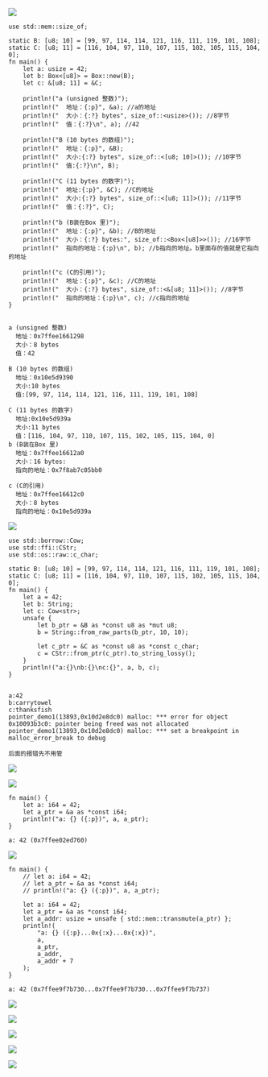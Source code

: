 ![](https://gitee.com/hxc8/images3/raw/master/img/202407172248096.jpg)

```
use std::mem::size_of;

static B: [u8; 10] = [99, 97, 114, 114, 121, 116, 111, 119, 101, 108];
static C: [u8; 11] = [116, 104, 97, 110, 107, 115, 102, 105, 115, 104, 0];
fn main() {
    let a: usize = 42;
    let b: Box<[u8]> = Box::new(B);
    let c: &[u8; 11] = &C;

    println!("a (unsigned 整数)");
    println!("  地址：{:p}", &a); //a的地址
    println!("  大小：{:?} bytes", size_of::<usize>()); //8字节
    println!("  值：{:?}\n", a); //42

    println!("B (10 bytes 的数组)");
    println!("  地址：{:p}", &B);
    println!("  大小:{:?} bytes", size_of::<[u8; 10]>()); //10字节
    println!("  值:{:?}\n", B);

    println!("C (11 bytes 的数字)");
    println!("  地址:{:p}", &C); //C的地址
    println!("  大小:{:?} bytes", size_of::<[u8; 11]>()); //11字节
    println!("  值：{:?}", C);

    println!("b (B装在Box 里)");
    println!("  地址：{:p}", &b); //B的地址
    println!("  大小：{:?} bytes:", size_of::<Box<[u8]>>()); //16字节
    println!("  指向的地址：{:p}\n", b); //b指向的地址。b里面存的值就是它指向的地址

    println!("c (C的引用)");
    println!("  地址：{:p}", &c); //C的地址
    println!("  大小：{:?} bytes", size_of::<&[u8; 11]>()); //8字节
    println!("  指向的地址：{:p}\n", c); //c指向的地址
}


a (unsigned 整数)
  地址：0x7ffee1661298
  大小：8 bytes
  值：42

B (10 bytes 的数组)
  地址：0x10e5d9390
  大小:10 bytes
  值:[99, 97, 114, 114, 121, 116, 111, 119, 101, 108]

C (11 bytes 的数字)
  地址:0x10e5d939a
  大小:11 bytes
  值：[116, 104, 97, 110, 107, 115, 102, 105, 115, 104, 0]
b (B装在Box 里)
  地址：0x7ffee16612a0
  大小：16 bytes:
  指向的地址：0x7f8ab7c05bb0

c (C的引用)
  地址：0x7ffee16612c0
  大小：8 bytes
  指向的地址：0x10e5d939a
```

![](https://gitee.com/hxc8/images3/raw/master/img/202407172249418.jpg)

```
use std::borrow::Cow;
use std::ffi::CStr;
use std::os::raw::c_char;

static B: [u8; 10] = [99, 97, 114, 114, 121, 116, 111, 119, 101, 108];
static C: [u8; 11] = [116, 104, 97, 110, 107, 115, 102, 105, 115, 104, 0];
fn main() {
    let a = 42;
    let b: String;
    let c: Cow<str>;
    unsafe {
        let b_ptr = &B as *const u8 as *mut u8;
        b = String::from_raw_parts(b_ptr, 10, 10);

        let c_ptr = &C as *const u8 as *const c_char;
        c = CStr::from_ptr(c_ptr).to_string_lossy();
    }
    println!("a:{}\nb:{}\nc:{}", a, b, c);
}


a:42
b:carrytowel
c:thanksfish
pointer_demo1(13893,0x10d2e8dc0) malloc: *** error for object 0x10093b3c0: pointer being freed was not allocated
pointer_demo1(13893,0x10d2e8dc0) malloc: *** set a breakpoint in malloc_error_break to debug

后面的报错先不用管
```

![](https://gitee.com/hxc8/images3/raw/master/img/202407172249230.jpg)

![](https://gitee.com/hxc8/images3/raw/master/img/202407172249826.jpg)

```
fn main() {
    let a: i64 = 42;
    let a_ptr = &a as *const i64;
    println!("a: {} ({:p})", a, a_ptr);
}

a: 42 (0x7ffee02ed760)
```

![](https://gitee.com/hxc8/images3/raw/master/img/202407172249419.jpg)

```
fn main() {
    // let a: i64 = 42;
    // let a_ptr = &a as *const i64;
    // println!("a: {} ({:p})", a, a_ptr);

    let a: i64 = 42;
    let a_ptr = &a as *const i64;
    let a_addr: usize = unsafe { std::mem::transmute(a_ptr) };
    println!(
        "a: {} ({:p}...0x{:x}...0x{:x})",
        a,
        a_ptr,
        a_addr,
        a_addr + 7
    );
}

a: 42 (0x7ffee9f7b730...0x7ffee9f7b730...0x7ffee9f7b737)
```

![](https://gitee.com/hxc8/images3/raw/master/img/202407172249016.jpg)

![](https://gitee.com/hxc8/images3/raw/master/img/202407172249368.jpg)

![](https://gitee.com/hxc8/images3/raw/master/img/202407172249892.jpg)

![](https://gitee.com/hxc8/images3/raw/master/img/202407172249299.jpg)

![](https://gitee.com/hxc8/images3/raw/master/img/202407172249822.jpg)